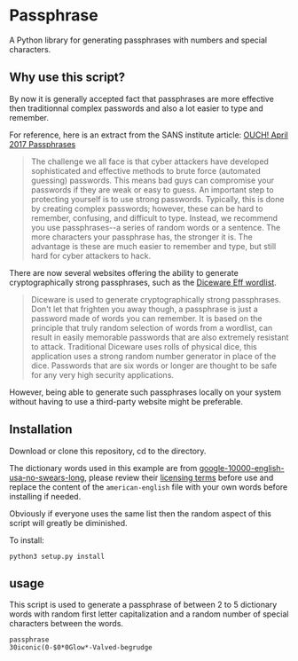 # Passphrase

A Python library for generating passphrases with numbers and special characters.


## Why use this script?

By now it is generally accepted fact that passphrases are more effective then traditionnal complex passwords and also a lot easier to type and remember.

For reference, here is an extract from the SANS institute article: [OUCH!  April 2017 Passphrases](https://www.sans.org/security-awareness-training/ouch-newsletter/2017/passphrases)
> The challenge we all face is that cyber attackers have developed sophisticated and effective methods to brute force (automated guessing) passwords. This means bad guys can compromise your passwords if they are weak or easy to guess. An important step to protecting yourself is to use strong passwords. Typically, this is done by creating complex passwords; however, these can be hard to remember, confusing, and difficult to type. Instead, we recommend you use passphrases--a series of random words or a sentence. The more characters your passphrase has, the stronger it is.  The advantage is these are much easier to remember and type, but still hard for cyber attackers to hack.

There are now several websites offering the ability to generate cryptographically strong passphrases, such as the [Diceware Eff wordlist](https://www.rempe.us/diceware/#eff).
> Diceware is used to generate cryptographically strong passphrases. Don't let that frighten you away though, a passphrase is just a password made of words you can remember. It is based on the principle that truly random selection of words from a wordlist, can result in easily memorable passwords that are also extremely resistant to attack. Traditional Diceware uses rolls of physical dice, this application uses a strong random number generator in place of the dice. Passwords that are six words or longer are thought to be safe for any very high security applications.

However, being able to generate such passphrases locally on your system without having to use a third-party website might be preferable.


## Installation

Download or clone this repository, cd to the directory.

The dictionary words used in this example are from [google-10000-english-usa-no-swears-long](https://github.com/first20hours/google-10000-english/blob/master/google-10000-english-usa-no-swears-long.txt), please review their [licensing terms](https://github.com/first20hours/google-10000-english/blob/master/LICENSE.md) before use and replace the content of the `american-english` file with your own words before installing if needed.

Obviously if everyone uses the same list then the random aspect of this script will greatly be diminished.


To install:

```
python3 setup.py install
```


## usage

This script is used to generate a passphrase of between 2 to 5 dictionary words with random first letter
capitalization and a random number of special characters between the words.


```
passphrase
30iconic(0-$0*0Glow*-Valved-begrudge
```
